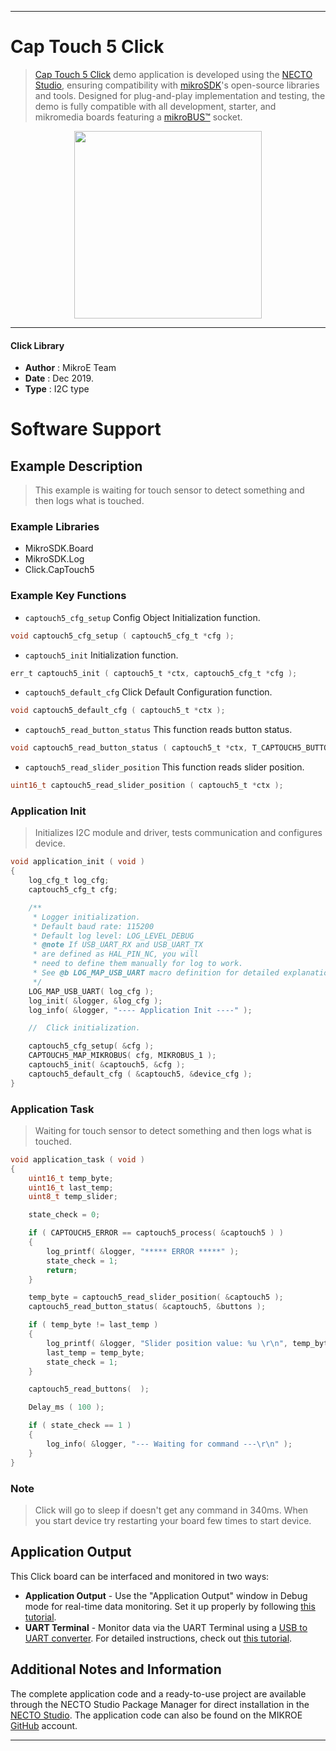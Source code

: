
---
# Cap Touch 5 Click

> [Cap Touch 5 Click](https://www.mikroe.com/?pid_product=MIKROE-3786) demo application is developed using
the [NECTO Studio](https://www.mikroe.com/necto), ensuring compatibility with [mikroSDK](https://www.mikroe.com/mikrosdk)'s
open-source libraries and tools. Designed for plug-and-play implementation and testing, the demo is fully compatible with
all development, starter, and mikromedia boards featuring a [mikroBUS&trade;](https://www.mikroe.com/mikrobus) socket.

<p align="center">
  <img src="https://www.mikroe.com/?pid_product=MIKROE-3786&image=1" height=300px>
</p>

---

#### Click Library

- **Author**        : MikroE Team
- **Date**          : Dec 2019.
- **Type**          : I2C type

# Software Support

## Example Description

> This example is waiting for touch sensor to detect something and then logs what is touched.

### Example Libraries

- MikroSDK.Board
- MikroSDK.Log
- Click.CapTouch5

### Example Key Functions

- `captouch5_cfg_setup` Config Object Initialization function. 
```c
void captouch5_cfg_setup ( captouch5_cfg_t *cfg );
``` 
 
- `captouch5_init` Initialization function. 
```c
err_t captouch5_init ( captouch5_t *ctx, captouch5_cfg_t *cfg );
```

- `captouch5_default_cfg` Click Default Configuration function. 
```c
void captouch5_default_cfg ( captouch5_t *ctx );
```

- `captouch5_read_button_status` This function reads button status. 
```c
void captouch5_read_button_status ( captouch5_t *ctx, T_CAPTOUCH5_BUTTONS *buttons );
```
 
- `captouch5_read_slider_position` This function reads slider position. 
```c
uint16_t captouch5_read_slider_position ( captouch5_t *ctx );
```

### Application Init

> Initializes I2C module and driver, tests communication and configures device. 

```c
void application_init ( void )
{
    log_cfg_t log_cfg;
    captouch5_cfg_t cfg;

    /** 
     * Logger initialization.
     * Default baud rate: 115200
     * Default log level: LOG_LEVEL_DEBUG
     * @note If USB_UART_RX and USB_UART_TX 
     * are defined as HAL_PIN_NC, you will 
     * need to define them manually for log to work. 
     * See @b LOG_MAP_USB_UART macro definition for detailed explanation.
     */
    LOG_MAP_USB_UART( log_cfg );
    log_init( &logger, &log_cfg );
    log_info( &logger, "---- Application Init ----" );

    //  Click initialization.

    captouch5_cfg_setup( &cfg );
    CAPTOUCH5_MAP_MIKROBUS( cfg, MIKROBUS_1 );
    captouch5_init( &captouch5, &cfg );
    captouch5_default_cfg ( &captouch5, &device_cfg );
}
```

### Application Task

> Waiting for touch sensor to detect something and then logs what is touched.

```c
void application_task ( void )
{
    uint16_t temp_byte;
    uint16_t last_temp;
    uint8_t temp_slider;

    state_check = 0;

    if ( CAPTOUCH5_ERROR == captouch5_process( &captouch5 ) )
    {
        log_printf( &logger, "***** ERROR *****" );
        state_check = 1;
        return;
    }

    temp_byte = captouch5_read_slider_position( &captouch5 );
    captouch5_read_button_status( &captouch5, &buttons );

    if ( temp_byte != last_temp )
    {
        log_printf( &logger, "Slider position value: %u \r\n", temp_byte );
        last_temp = temp_byte;
        state_check = 1;
    }

    captouch5_read_buttons(  );

    Delay_ms ( 100 );

    if ( state_check == 1 )
    {
        log_info( &logger, "--- Waiting for command ---\r\n" );
    }
}
```

### Note

> Click will go to sleep if doesn't get any command in 340ms.
  When you start device try restarting your board few times to start device.

## Application Output

This Click board can be interfaced and monitored in two ways:
- **Application Output** - Use the "Application Output" window in Debug mode for real-time data monitoring.
Set it up properly by following [this tutorial](https://www.youtube.com/watch?v=ta5yyk1Woy4).
- **UART Terminal** - Monitor data via the UART Terminal using
a [USB to UART converter](https://www.mikroe.com/click/interface/usb?interface*=uart,uart). For detailed instructions,
check out [this tutorial](https://help.mikroe.com/necto/v2/Getting%20Started/Tools/UARTTerminalTool).

## Additional Notes and Information

The complete application code and a ready-to-use project are available through the NECTO Studio Package Manager for 
direct installation in the [NECTO Studio](https://www.mikroe.com/necto). The application code can also be found on
the MIKROE [GitHub](https://github.com/MikroElektronika/mikrosdk_click_v2) account.

---
